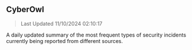 ## CyberOwl 
> Last Updated 11/10/2024 02:10:17 


A daily updated summary of the most frequent types of security incidents currently being reported from different sources.

